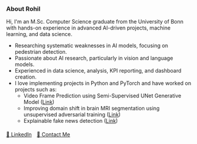 <body>
    <div class="container">
        <h3>About Rohil</h3>
        <p>Hi, I&apos;m an M.Sc. Computer Science graduate from the University of Bonn with hands-on experience in advanced AI-driven projects, machine learning, and data science.</p>
        <ul>
            <li> Researching systematic weaknesses in AI models, focusing on pedestrian detection.</li>
            <li> Passionate about AI research, particularly in vision and language models.</li>
            <li> Experienced in data science, analysis, KPI reporting, and dashboard creation.</li>
            <li> I love implementing projects in Python and PyTorch and have worked on projects such as:
                <ul>
                    <li>Video Frame Prediction using Semi-Supervised UNet Generative Model (<a href="https://github.com/rohilrao/VideoFramePrediction">Link</a>)</li>
                    <li>Improving domain shift in brain MRI segmentation using unsupervised adversarial training (<a href="https://github.com/rohilrao/BrainMRI_Segmentation_UDA">Link</a>)</li>
                    <li>Explainable fake news detection (<a href="https://github.com/rohilrao/IR-NLP-Fake-News">Link</a>)</li>
                </ul>
            </li>
        </ul>
        <div class="links" style="margin-top: 20px;">
            <a href="https://www.linkedin.com/in/rohilrao" style="margin-right: 10px;">🔗 LinkedIn</a>
            <a href="mailto:s6roraoo@uni-bonn.de">📧 Contact Me</a>
        </div>
    </div>
</body>
